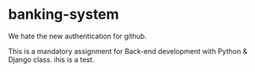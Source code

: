 # banking-system

We hate the new authentication for github.

This is a mandatory assignment for Back-end development with Python &amp; Django class.
ihis is a test.
